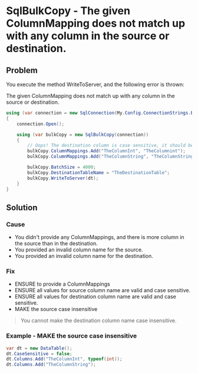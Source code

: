 # SqlBulkCopy - The given ColumnMapping does not match up with any column in the source or destination.

## Problem

You execute the method WriteToServer, and the following error is thrown:

The given ColumnMapping does not match up with any column in the source or destination.

```csharp
using (var connection = new SqlConnection(My.Config.ConnectionStrings.BulkOperations))
{
    connection.Open();

    using (var bulkCopy = new SqlBulkCopy(connection))
    {
        // Oops! The destination column is case sensitive, it should be instead "TheColumnInt"
        bulkCopy.ColumnMappings.Add("TheColumnInt", "TheColumnint");
        bulkCopy.ColumnMappings.Add("TheColumnString", "TheColumnString");

        bulkCopy.BatchSize = 4000;
        bulkCopy.DestinationTableName = "TheDestinationTable";
        bulkCopy.WriteToServer(dt);
    }
}
```

## Solution

### Cause

- You didn't provide any ColumnMappings, and there is more column in the source than in the destination.
- You provided an invalid column name for the source.
- You provided an invalid column name for the destination.

### Fix

- ENSURE to provide a ColumnMappings
- ENSURE all values for source column name are valid and case sensitive.
- ENSURE all values for destination column name are valid and case sensitive.
- MAKE the source case insensitive

> You cannot make the destination column name case insensitive.

### Example - MAKE the source case insensitive

```csharp
var dt = new DataTable();
dt.CaseSensitive = false;
dt.Columns.Add("TheColumnInt", typeof(int));
dt.Columns.Add("TheColumnString");
```



